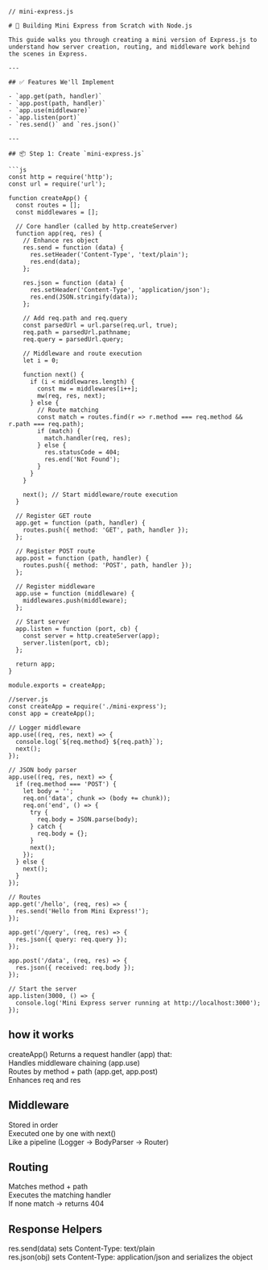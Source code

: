 ```
// mini-express.js

# 🧪 Building Mini Express from Scratch with Node.js

This guide walks you through creating a mini version of Express.js to understand how server creation, routing, and middleware work behind the scenes in Express.

---

## ✅ Features We'll Implement

- `app.get(path, handler)`
- `app.post(path, handler)`
- `app.use(middleware)`
- `app.listen(port)`
- `res.send()` and `res.json()`

---

## 📦 Step 1: Create `mini-express.js`

```js
const http = require('http');
const url = require('url');

function createApp() {
  const routes = [];
  const middlewares = [];

  // Core handler (called by http.createServer)
  function app(req, res) {
    // Enhance res object
    res.send = function (data) {
      res.setHeader('Content-Type', 'text/plain');
      res.end(data);
    };

    res.json = function (data) {
      res.setHeader('Content-Type', 'application/json');
      res.end(JSON.stringify(data));
    };

    // Add req.path and req.query
    const parsedUrl = url.parse(req.url, true);
    req.path = parsedUrl.pathname;
    req.query = parsedUrl.query;

    // Middleware and route execution
    let i = 0;

    function next() {
      if (i < middlewares.length) {
        const mw = middlewares[i++];
        mw(req, res, next);
      } else {
        // Route matching
        const match = routes.find(r => r.method === req.method && r.path === req.path);
        if (match) {
          match.handler(req, res);
        } else {
          res.statusCode = 404;
          res.end('Not Found');
        }
      }
    }

    next(); // Start middleware/route execution
  }

  // Register GET route
  app.get = function (path, handler) {
    routes.push({ method: 'GET', path, handler });
  };

  // Register POST route
  app.post = function (path, handler) {
    routes.push({ method: 'POST', path, handler });
  };

  // Register middleware
  app.use = function (middleware) {
    middlewares.push(middleware);
  };

  // Start server
  app.listen = function (port, cb) {
    const server = http.createServer(app);
    server.listen(port, cb);
  };

  return app;
}

module.exports = createApp;

```

```
//server.js
const createApp = require('./mini-express');
const app = createApp();

// Logger middleware
app.use((req, res, next) => {
  console.log(`${req.method} ${req.path}`);
  next();
});

// JSON body parser
app.use((req, res, next) => {
  if (req.method === 'POST') {
    let body = '';
    req.on('data', chunk => (body += chunk));
    req.on('end', () => {
      try {
        req.body = JSON.parse(body);
      } catch {
        req.body = {};
      }
      next();
    });
  } else {
    next();
  }
});

// Routes
app.get('/hello', (req, res) => {
  res.send('Hello from Mini Express!');
});

app.get('/query', (req, res) => {
  res.json({ query: req.query });
});

app.post('/data', (req, res) => {
  res.json({ received: req.body });
});

// Start the server
app.listen(3000, () => {
  console.log('Mini Express server running at http://localhost:3000');
});

```
## how it works
createApp()
  Returns a request handler (app) that:\
      Handles middleware chaining (app.use)\
      Routes by method + path (app.get, app.post)\
      Enhances req and res
## Middleware
  Stored in order\
  Executed one by one with next()\
  Like a pipeline (Logger → BodyParser → Router)
## Routing
  Matches method + path\
  Executes the matching handler\
  If none match → returns 404
## Response Helpers
  res.send(data) sets Content-Type: text/plain\
  res.json(obj) sets Content-Type: application/json and serializes the object
  



